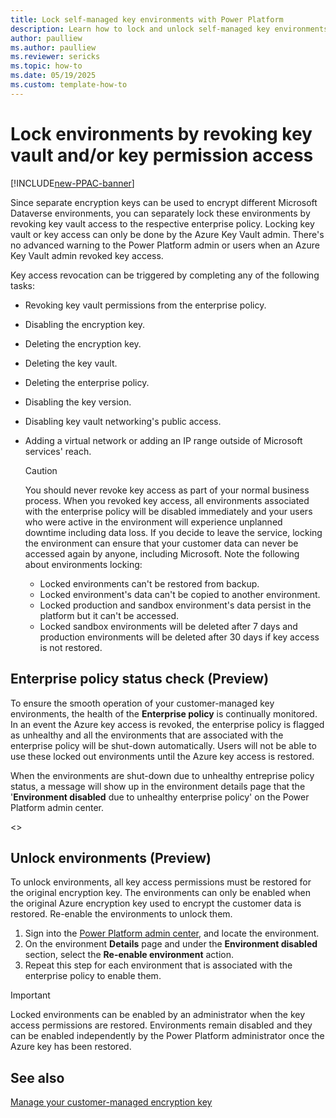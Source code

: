 ```yaml
---
title: Lock self-managed key environments with Power Platform
description: Learn how to lock and unlock self-managed key environments
author: paulliew
ms.author: paulliew
ms.reviewer: sericks
ms.topic: how-to 
ms.date: 05/19/2025
ms.custom: template-how-to
---
```

# Lock environments by revoking key vault and/or key permission access

[!INCLUDE[new-PPAC-banner](~/includes/new-PPAC-banner.md)]

Since separate encryption keys can be used to encrypt different Microsoft Dataverse environments, you can separately lock these environments by revoking key vault access to the respective enterprise policy. Locking key vault or key access can only be done by the Azure Key Vault admin. There's no advanced warning to the Power Platform admin or users when an Azure Key Vault admin revoked key access.

Key access revocation can be triggered by completing any of the following tasks:

- Revoking key vault permissions from the enterprise policy.
- Disabling the encryption key.
- Deleting the encryption key.
- Deleting the key vault.
- Deleting the enterprise policy.
- Disabling the key version.
- Disabling key vault networking's public access.
- Adding a virtual network or adding an IP range outside of Microsoft services' reach.

  > [!CAUTION]
  > You should never revoke key access as part of your normal business process. When you revoked key access, all environments associated with the enterprise policy will be disabled immediately and your users who were active in the environment will experience unplanned downtime including data loss. If you decide to leave the service, locking the environment can ensure that your customer data can never be accessed again by anyone, including Microsoft.
  > Note the following about environments locking:
  >
  > - Locked environments can't be restored from backup.
  > - Locked environment's data can't be copied to another environment.
  > - Locked production and sandbox environment's data persist in the platform but it can't be accessed.
  > - Locked sandbox environments will be deleted after 7 days and production environments will be deleted after 30 days if key access is not restored.

## Enterprise policy status check (Preview)
To ensure the smooth operation of your customer-managed key environments, the health of the **Enterprise policy** is continually monitored. In an event the Azure key access is revoked, the enterprise policy is flagged as unhealthy and all the environments that are associated with the enterprise policy will be shut-down automatically. Users will not be able to use these locked out environments until the Azure key access is restored. 

When the environments are shut-down due to unhealthy entreprise policy status, a message will show up in the environment details page that the '**Environment disabled** due to unhealthy enterprise policy' on the Power Platform admin center.  

<<image of environment disabled message>>


## Unlock environments (Preview)

To unlock environments, all key access permissions must be restored for the original encryption key. The environments can only be enabled when the original Azure encryption key used to encrypt the customer data is restored. 
Re-enable the environments to unlock them.

1. Sign into the [Power Platform admin center](https://admin.powerplatform.microsoft.com/), and locate the environment.
1. On the environment **Details** page and under the **Environment disabled** section, select the **Re-enable environment** action.
1. Repeat this step for each environment that is associated with the enterprise policy to enable them.

> [!IMPORTANT]
> Locked environments can be enabled by an administrator when the key access permissions are restored. Environments remain disabled and they can be enabled independently by the Power Platform administrator once the Azure key has been restored. 

## See also

[Manage your customer-managed encryption key](customer-managed-key.md)
